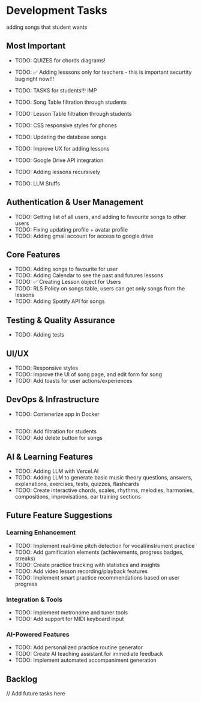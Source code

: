 # Development Tasks

adding songs that student wants

## Most Important

- TODO: QUIZES for chords diagrams!
- TODO: ✅ Adding lesssons only for teachers - this is important securtity bug right now!!!

- TODO: TASKS for students!!! IMP

- TODO: Song Table filtration through students
- TODO: Lesson Table filtration through students
- TODO: CSS responsive styles for phones

- TODO: Updating the database songs

- TODO: Improve UX for adding lessons
- TODO: Google Drive API integration
- TODO: Adding lessons recursively

- TODO: LLM Stuffs

## Authentication & User Management

- TODO: Getting list of all users, and adding to favourite songs to other users
- TODO: Fixing updating profile + avatar profile
- TODO: Adding gmail account for access to google drive

## Core Features

- TODO: Adding songs to favourite for user
- TODO: Adding Calendar to see the past and futures lessons
- TODO: ✅ Creating Lesson object for Users
- TODO: RLS Policy on songs table, users can get only songs from the lessons
- TODO: Adding Spotify API for songs

## Testing & Quality Assurance

- TODO: Adding tests

## UI/UX

- TODO: Responsive styles
- TODO: Improve the UI of song page, and edit form for song
- TODO: Add toasts for user actions/experiences

## DevOps & Infrastructure

- TODO: Contenerize app in Docker

##

- TODO: Add filtration for students
- TODO: Add delete button for songs

## AI & Learning Features

- TODO: Adding LLM with Vercel.AI
- TODO: Adding LLM to generate basic music theory questions, answers, explanations, exercises, tests, quizzes, flashcards
- TODO: Create interactive chords, scales, rhythms, melodies, harmonies, compositions, improvisations, ear training sections

## Future Feature Suggestions

### Learning Enhancement

- TODO: Implement real-time pitch detection for vocal/instrument practice
- TODO: Add gamification elements (achievements, progress badges, streaks)
- TODO: Create practice tracking with statistics and insights
- TODO: Add video lesson recording/playback features
- TODO: Implement smart practice recommendations based on user progress

### Integration & Tools

- TODO: Implement metronome and tuner tools
- TODO: Add support for MIDI keyboard input

### AI-Powered Features

- TODO: Add personalized practice routine generator
- TODO: Create AI teaching assistant for immediate feedback
- TODO: Implement automated accompaniment generation

## Backlog

// Add future tasks here
